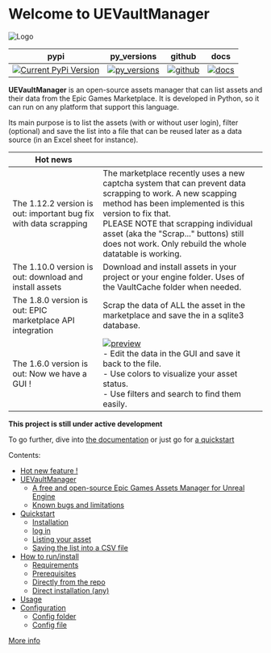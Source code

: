 Welcome to UEVaultManager
==========================================
![Logo](https://laurentongaro.github.io/UEVaultManager/statics/UEVM_200x200.png)

| pypi                                                                                                                 | py_versions                                                                                                          | github                                                                                                                         | docs                                                                                                                               |
|----------------------------------------------------------------------------------------------------------------------|----------------------------------------------------------------------------------------------------------------------|--------------------------------------------------------------------------------------------------------------------------------|------------------------------------------------------------------------------------------------------------------------------------|
| [![Current PyPi Version](https://img.shields.io/pypi/v/uevaultmanager)](https://pypi.python.org/pypi/uevaultmanager) | [![py_versions](https://img.shields.io/pypi/pyversions/uevaultmanager)](https://pypi.python.org/pypi/uevaultmanager) | [![github](https://img.shields.io/github/v/tag/LaurentOngaro/uevaultmanager)](https://github.com/LaurentOngaro/UEVaultManager) | [![docs](https://img.shields.io/readthedocs/uevaultmanager/latest)](https://uevaultmanager.readthedocs.io/en/latest/?badge=latest) |

**UEVaultManager** is an open-source assets manager that can list assets and
their data from the Epic Games Marketplace. It is developed in Python, so
it can run on any platform that support this language.

Its main purpose is to list the assets (with or without user login),
filter (optional) and save the list into a file that can be reused later
as a data source (in an Excel sheet for instance).

| Hot news                                                         |                                                                                                                                                                                                                                                                                                                    |
|------------------------------------------------------------------|--------------------------------------------------------------------------------------------------------------------------------------------------------------------------------------------------------------------------------------------------------------------------------------------------------------------|
| The 1.12.2 version is out: important bug fix with data scrapping | The marketplace recently uses a new captcha system that can prevent data scrapping to work. A new scapping method has been implemented is this version to fix that.<br/>PLEASE NOTE that scrapping individual asset (aka the "Scrap..." buttons) still does not work. Only rebuild the whole datatable is working. | 
| The 1.10.0 version is out: download and install assets           | Download and install assets in your project or your engine folder. Uses of the VaultCache folder when needed.                                                                                                                                                                                                      | 
| The 1.8.0  version is out: EPIC marketplace API integration      | Scrap the data of ALL the asset in the marketplace and save the in a sqlite3 database.                                                                                                                                                                                                                             | 
| The 1.6.0  version is out: Now we have a GUI !                   | [![preview](https://i.imgur.com/DhVArs4.png)](https://uevaultmanager.readthedocs.io/en/latest/tkgui.html) <br/>- Edit the data in the GUI and save it back to the file.<br/>- Use colors to visualize your asset status.<br/>- Use filters and search to find them easily.                                         | 

**This project is still under active development**                                                                    

To go further, dive into [the documentation](https://uevaultmanager.readthedocs.io/en/latest/index.html) or just go
for [a quickstart](https://uevaultmanager.readthedocs.io/en/latest/quickstart.html)

Contents:

* [Hot new feature !](https://uevaultmanager.readthedocs.io/en/latest/tkgui.html)
* [UEVaultManager](https://uevaultmanager.readthedocs.io/en/latest/intro.html)
  * [A free and open-source Epic Games Assets Manager for Unreal Engine](https://uevaultmanager.readthedocs.io/en/latest/intro.html#a-free-and-open-source-epic-games-assets-manager-for-unreal-engine)
  * [Known bugs and limitations](https://uevaultmanager.readthedocs.io/en/latest/intro.html#known-bugs-and-limitations)
* [Quickstart](https://uevaultmanager.readthedocs.io/en/latest/quickstart.html)
  * [Installation](https://uevaultmanager.readthedocs.io/en/latest/quickstart.html#installation)
  * [log in](https://uevaultmanager.readthedocs.io/en/latest/quickstart.html#log-in)
  * [Listing your asset](https://uevaultmanager.readthedocs.io/en/latest/quickstart.html#listing-your-asset)
  * [Saving the list into a CSV file](https://uevaultmanager.readthedocs.io/en/latest/quickstart.html#saving-the-list-into-a-csv-file)
* [How to run/install](https://uevaultmanager.readthedocs.io/en/latest/setup.html)
  * [Requirements](https://uevaultmanager.readthedocs.io/en/latest/setup.html#requirements)
  * [Prerequisites](https://uevaultmanager.readthedocs.io/en/latest/setup.html#prerequisites)
  * [Directly from the repo](https://uevaultmanager.readthedocs.io/en/latest/setup.html#directly-from-the-repo)
  * [Direct installation (any)](https://uevaultmanager.readthedocs.io/en/latest/setup.html#direct-installation-any)
* [Usage](https://uevaultmanager.readthedocs.io/en/latest/usage.html)
* [Configuration](https://uevaultmanager.readthedocs.io/en/latest/configuration.html)
  * [Config folder](https://uevaultmanager.readthedocs.io/en/latest/configuration.html#config-folder)
  * [Config file](https://uevaultmanager.readthedocs.io/en/latest/configuration.html#config-file)

[More info](https://uevaultmanager.readthedocs.io/en/latest/intro.html "UEVaultManager")
